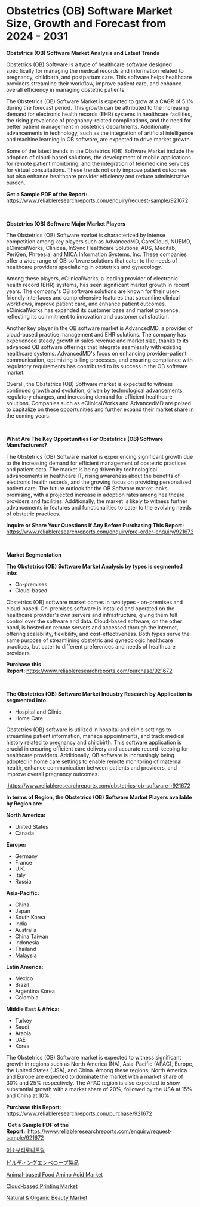<p><h1>Obstetrics (OB) Software Market Size, Growth and Forecast from 2024 - 2031</h1></p><p><strong>Obstetrics (OB) Software Market Analysis and Latest Trends</strong></p>
<p><p>Obstetrics (OB) Software is a type of healthcare software designed specifically for managing the medical records and information related to pregnancy, childbirth, and postpartum care. This software helps healthcare providers streamline their workflow, improve patient care, and enhance overall efficiency in managing obstetric patients.</p><p>The Obstetrics (OB) Software Market is expected to grow at a CAGR of 5.1% during the forecast period. This growth can be attributed to the increasing demand for electronic health records (EHR) systems in healthcare facilities, the rising prevalence of pregnancy-related complications, and the need for better patient management in obstetrics departments. Additionally, advancements in technology, such as the integration of artificial intelligence and machine learning in OB software, are expected to drive market growth.</p><p>Some of the latest trends in the Obstetrics (OB) Software Market include the adoption of cloud-based solutions, the development of mobile applications for remote patient monitoring, and the integration of telemedicine services for virtual consultations. These trends not only improve patient outcomes but also enhance healthcare provider efficiency and reduce administrative burden.</p></p>
<p><strong>Get a Sample PDF of the Report:&nbsp;</strong> <a href="https://www.reliableresearchreports.com/enquiry/request-sample/921672">https://www.reliableresearchreports.com/enquiry/request-sample/921672</a></p>
<p>&nbsp;</p>
<p><strong>Obstetrics (OB) Software Major Market Players</strong></p>
<p><p>The Obstetrics (OB) Software market is characterized by intense competition among key players such as AdvancedMD, CareCloud, NUEMD, eClinicalWorks, Clinicea, InSync Healthcare Solutions, ADS, Meditab, PeriGen, Phreesia, and MICA Information Systems, Inc. These companies offer a wide range of OB software solutions that cater to the needs of healthcare providers specializing in obstetrics and gynecology.</p><p>Among these players, eClinicalWorks, a leading provider of electronic health record (EHR) systems, has seen significant market growth in recent years. The company's OB software solutions are known for their user-friendly interfaces and comprehensive features that streamline clinical workflows, improve patient care, and enhance patient outcomes. eClinicalWorks has expanded its customer base and market presence, reflecting its commitment to innovation and customer satisfaction.</p><p>Another key player in the OB software market is AdvancedMD, a provider of cloud-based practice management and EHR solutions. The company has experienced steady growth in sales revenue and market size, thanks to its advanced OB software offerings that integrate seamlessly with existing healthcare systems. AdvancedMD's focus on enhancing provider-patient communication, optimizing billing processes, and ensuring compliance with regulatory requirements has contributed to its success in the OB software market.</p><p>Overall, the Obstetrics (OB) Software market is expected to witness continued growth and evolution, driven by technological advancements, regulatory changes, and increasing demand for efficient healthcare solutions. Companies such as eClinicalWorks and AdvancedMD are poised to capitalize on these opportunities and further expand their market share in the coming years.</p></p>
<p>&nbsp;</p>
<p><strong>What Are The Key Opportunities For Obstetrics (OB) Software Manufacturers?</strong></p>
<p><p>The Obstetrics (OB) Software market is experiencing significant growth due to the increasing demand for efficient management of obstetric practices and patient data. The market is being driven by technological advancements in healthcare IT, rising awareness about the benefits of electronic health records, and the growing focus on providing personalized patient care. The future outlook for the OB Software market looks promising, with a projected increase in adoption rates among healthcare providers and facilities. Additionally, the market is likely to witness further advancements in features and functionalities to cater to the evolving needs of obstetric practices.</p></p>
<p><strong>Inquire or Share Your Questions If Any Before Purchasing This Report:</strong> <a href="https://www.reliableresearchreports.com/enquiry/pre-order-enquiry/921672">https://www.reliableresearchreports.com/enquiry/pre-order-enquiry/921672</a></p>
<p>&nbsp;</p>
<p><strong>Market Segmentation</strong></p>
<p><strong>The Obstetrics (OB) Software Market Analysis by types is segmented into:</strong></p>
<p><ul><li>On-premises</li><li>Cloud-based</li></ul></p>
<p><p>Obstetrics (OB) software market comes in two types - on-premises and cloud-based. On-premises software is installed and operated on the healthcare provider's own servers and infrastructure, giving them full control over the software and data. Cloud-based software, on the other hand, is hosted on remote servers and accessed through the internet, offering scalability, flexibility, and cost-effectiveness. Both types serve the same purpose of streamlining obstetric and gynecologic healthcare practices, but cater to different preferences and needs of healthcare providers.</p></p>
<p><strong>Purchase this Report:&nbsp;</strong><a href="https://www.reliableresearchreports.com/purchase/921672">https://www.reliableresearchreports.com/purchase/921672</a></p>
<p>&nbsp;</p>
<p><strong>The Obstetrics (OB) Software Market Industry Research by Application is segmented into:</strong></p>
<p><ul><li>Hospital and Clinic</li><li>Home Care</li></ul></p>
<p><p>Obstetrics (OB) software is utilized in hospital and clinic settings to streamline patient information, manage appointments, and track medical history related to pregnancy and childbirth. This software application is crucial in ensuring efficient care delivery and accurate record-keeping for healthcare providers. Additionally, OB software is increasingly being adopted in home care settings to enable remote monitoring of maternal health, enhance communication between patients and providers, and improve overall pregnancy outcomes.</p></p>
<p><a href="https://www.reliableresearchreports.com/obstetrics-ob-software-r921672">&nbsp;https://www.reliableresearchreports.com/obstetrics-ob-software-r921672</a></p>
<p><strong>In terms of Region, the Obstetrics (OB) Software Market Players available by Region are:</strong></p>
<p>
    <p> <strong> North America: </strong>
        <ul>
            <li>United States</li>
            <li>Canada</li>
        </ul>
        </p> 
    <p> <strong> Europe: </strong>
        <ul>
            <li>Germany</li>
            <li>France</li>
            <li>U.K.</li>
            <li>Italy</li>
            <li>Russia</li>
        </ul>
        </p> 
    <p> <strong> Asia-Pacific: </strong>
        <ul>
            <li>China</li>
            <li>Japan</li>
            <li>South Korea</li>
            <li>India</li>
            <li>Australia</li>
            <li>China Taiwan</li>
            <li>Indonesia</li>
            <li>Thailand</li>
            <li>Malaysia</li>
        </ul>
        </p> 
    <p> <strong> Latin America: </strong>
        <ul>
            <li>Mexico</li>
            <li>Brazil</li>
            <li>Argentina Korea</li>
            <li>Colombia</li>
        </ul>
        </p> 
    <p> <strong> Middle East & Africa: </strong>
        <ul>
            <li>Turkey</li>
            <li>Saudi</li>
            <li>Arabia</li>
            <li>UAE</li>
            <li>Korea</li>
        </ul>
    </p>
    </p>
<p><p>The Obstetrics (OB) Software market is expected to witness significant growth in regions such as North America (NA), Asia-Pacific (APAC), Europe, the United States (USA), and China. Among these regions, North America and Europe are expected to dominate the market with a market share of 30% and 25% respectively. The APAC region is also expected to show substantial growth with a market share of 20%, followed by the USA at 15% and China at 10%.</p></p>
<p><strong>Purchase this Report: </strong><a href="https://www.reliableresearchreports.com/purchase/921672">https://www.reliableresearchreports.com/purchase/921672</a></p>
<p>&nbsp;<strong>Get a Sample PDF of the Report:&nbsp;&nbsp;</strong><a href="https://www.reliableresearchreports.com/enquiry/request-sample/921672">https://www.reliableresearchreports.com/enquiry/request-sample/921672</a></p>
<p><strong></strong></p>
<p><p><a href="https://medium.com/@othaleffler66/%EC%9D%B4%EC%86%8C%EB%B6%80%ED%8B%B0%EB%A1%9C%EB%8B%88%ED%8A%B8%EB%A6%B4-%EC%8B%9C%EC%9E%A5-%EC%8B%9C%EC%9E%A5-%EC%97%B0%ED%8F%89%EA%B7%A0-%EC%84%B1%EC%9E%A5%EB%A5%A0-cagr-%EC%8B%9C%EC%9E%A5-%EB%8F%99%ED%96%A5-%EB%B0%8F-%EC%84%B1%EC%9E%A5-%EC%A0%84%EB%9E%B5%EC%97%90-%EB%8C%80%ED%95%9C-%ED%86%B5%EC%B0%B0%EB%A0%A5-2ab2a6a235b9">이소부티로니트릴</a></p><p><a href="https://medium.com/@tigerprawn1996/%E5%BB%BA%E7%89%A9%E3%81%AE%E5%A4%96%E7%9A%AE%E8%A3%BD%E5%93%81%E5%B8%82%E5%A0%B4%E3%81%AE%E8%A6%8B%E9%80%9A%E3%81%97-%E5%B8%82%E5%A0%B4%E5%8B%95%E5%90%91-%E6%88%90%E9%95%B7-2024%E5%B9%B4%E3%81%8B%E3%82%892031%E5%B9%B4%E3%81%BE%E3%81%A7%E3%81%AE%E4%BA%88%E6%B8%AC-b2a9661e6a4d">ビルディングエンベロープ製品</a></p><p><a href="https://www.linkedin.com/pulse/animal-based-food-amino-acid-market-size-trends-complete-peo9f">Animal-based Food Amino Acid Market</a></p><p><a href="https://github.com/MyrticeDare2023/Market-Research-Report-List-1/blob/main/cloud-based-printing-market.md">Cloud-based Printing Market</a></p><p><a href="https://issuu.com/reportprime-2/docs/natural-organic-beauty-market-size-2030.pptx">Natural & Organic Beauty Market</a></p></p>